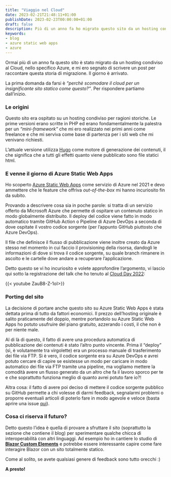 ```yaml
---
title: "Viaggio nel Cloud"
date: 2023-02-21T21:48:11+01:00
publishDate: 2023-02-23T00:00:00+01:00
draft: false
description: Più di un anno fa ho migrato questo sito da un hosting condiviso ad Azure. Mi ero segnato di scrivere un post per raccontare questa storia. Il giorno è arrivato
keywords:
- blog
- azure static web apps
- azure
---
```

Ormai più di un anno fa questo sito è stato migrato da un hosting condiviso al Cloud, nello specifico Azure, e mi ero segnato di scrivere un post per raccontare questa storia di migrazione. Il giorno è arrivato.

La prima domanda da farsi è *“perchè scomodare il cloud per un insignificante sito statico come questo?”*. Per rispondere partiamo dall’inizio.

### Le origini
Questo sito era ospitato su un hosting condiviso per ragioni storiche. Le prime versioni erano scritte in PHP ed erano fondamentalmente la palestra per un *“mini-framework”* che mi ero realizzato nei primi anni come freelance e che mi serviva come base di partenza per i siti web che mi venivano richiesti.

L’attuale versione utilizza [Hugo](https://gohugo.io/) come motore di generazione dei contenuti, il che significa che a tutti gli effetti quanto viene pubblicato sono file statici html.

### E venne il giorno di Azure Static Web Apps
Ho scoperto [Azure Static Web Apps](https://learn.microsoft.com/en-us/azure/static-web-apps/overview) come servizio di Azure nel 2021 e devo ammettere che le feature che offriva *out-of-the-box* mi hanno incuriosito fin da subito. 

Provando a descrivere cosa sia in poche parole: si tratta di un servizio offerto da Microsoft Azure che permette di ospitare un contenuto statico in modo globalmente distribuito. Il deploy del codice viene fatto in modo automatico tramite GitHub Action o Pipeline di Azure DevOps a seconda di dove ospitate il vostro codice sorgente (per l’appunto GitHub piuttosto che Azure DevOps).

Il file che definisce il flusso di pubblicazione viene inoltre creato da Azure stesso nel momento in cui faccio il provisioning della risorsa, dandogli le informazioni di dove si trova il codice sorgente, su quale branch rimanere in ascolto e le cartelle dove andare a recuperare l’applicazione.

Detto questo se vi ho incuriosito e volete approfondire l’argomento, vi lascio qui sotto la registrazione del talk che ho tenuto al [Cloud Day 2022](https://www.cloudday.it/):

{{< youtube ZauB8-Z-1oI>}}

### Porting del sito
La decisione di portare anche questo sito su Azure Static Web Apps è stata dettata prima di tutto da fattori economici. Il prezzo dell’hosting originale è salito praticamente del doppio, mentre portandolo su Azure Static Web Apps ho potuto usufruire del piano gratuito, azzerando i costi, il che non è per niente male.

Al di là di questo, il fatto di avere una procedura automatica di pubblicazione dei contenuti è stato l’altro punto vincente. Prima il “deploy” (sì, è volutamente tra virgolette) era un processo manuale di trasferimento dei file via FTP. Sì è vero, il codice sorgente era su Azure DevOps e avrei potuto cercare di capire se esistesse un modo per caricare in modo automatico dei file via FTP tramite una pipeline, ma vogliamo mettere la comodità avere un flusso generato da un altro che fa il lavoro sporco per te e che soprattutto funziona meglio di quanto avrei potuto fare io?!

Altra cosa: il fatto di avere poi deciso di mettere il codice sorgente pubblico su GitHub permette a chi volesse di darmi feedback, segnalarmi problemi o proporre eventuali articoli di poterlo fare in modo agevole e veloce (basta aprire una issue [qui](https://github.com/albx/morialberto.it/issues)).

### Cosa ci riserva il futuro?
Detto questo l’idea è quella di provare a sfruttare il sito (soprattutto la sezione che contiene il blog) per sperimentare qualche chicca di interoperabilità con altri linguaggi. Ad esempio ho in cantiere lo studio di [**Blazor Custom Elements**](https://learn.microsoft.com/en-us/aspnet/core/blazor/components/?view=aspnetcore-7.0#blazor-custom-elements) e potrebbe essere interessante capire come fare interagire Blazor con un sito totalmente statico.

Come al solito, se avete qualsiasi genere di feedback sono tutto orecchi :)

**A presto!**